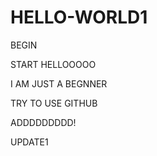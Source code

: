 # HELLO-WORLD1
BEGIN


START HELLOOOOO

I AM JUST A BEGNNER 

TRY TO USE GITHUB

ADDDDDDDDD!

UPDATE1
